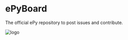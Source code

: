 # ePyBoard
The official ePy repository to post issues and contribute.

![logo](https://user-images.githubusercontent.com/38610107/70973666-07dee500-20e1-11ea-999b-1516c946370b.png)
